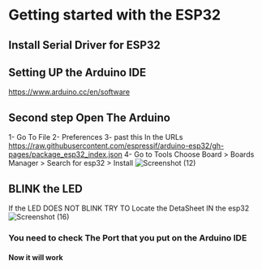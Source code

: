 # Getting started with the ESP32
## Install Serial Driver for ESP32

## Setting UP the Arduino IDE
https://www.arduino.cc/en/software

## Second step Open The Arduino 
1- Go To File 
2- Preferences
3- past this In the URLs https://raw.githubusercontent.com/espressif/arduino-esp32/gh-pages/package_esp32_index.json
4- Go to Tools Choose Board > Boards Manager > Search for esp32 > Install 
![Screenshot (12)](https://user-images.githubusercontent.com/107792107/178368062-d1e41f71-90bc-4be4-88cc-e36d4198c2ff.png)

## BLINK the LED 
If the LED DOES NOT BLINK TRY TO Locate the DetaSheet IN the esp32 
![Screenshot (16)](https://user-images.githubusercontent.com/107792107/178370214-d149f081-895e-4944-bed4-09f113ae625d.png)
### You need to check The Port that you put on the Arduino IDE
#### Now it will work 

